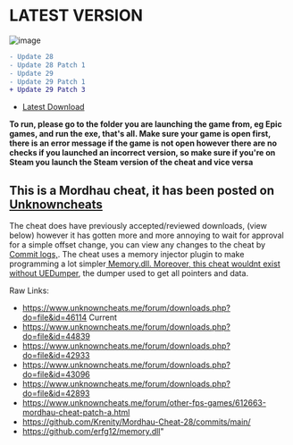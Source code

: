 <h1> LATEST VERSION </h1>

![image](https://github.com/Krenity/Mordhau-Cheat/assets/79339771/794a1a8b-1332-4d87-b342-b0541fb42400)

```diff
- Update 28
- Update 28 Patch 1
- Update 29
- Update 29 Patch 1
+ Update 29 Patch 3
```

- <a href="https://github.com/Krenity/Mordhau-Cheat/releases">Latest Download</a>

**To run, please go to the folder you are launching the game from, eg Epic games, and run the exe, that's all. Make sure your game is open first, there is an error message if the game is not open however there are no checks if you launched an incorrect version, so make sure if you're on Steam you launch the Steam version of the cheat and vice versa**


<h2> This is a Mordhau cheat, it has been posted on <a href="https://www.unknowncheats.me/forum/other-fps-games/612663-mordhau-cheat-patch-28-a.html"> Unknowncheats <a> </h2>

The cheat does have previously accepted/reviewed downloads, (view below) however it has gotten more and more annoying to wait for approval for a simple offset change, you can view any changes to the cheat by <a href="https://github.com/Krenity/Mordhau-Cheat/commits/main/">Commit logs,</a>. The cheat uses a memory injector plugin to make programming a lot simpler<a href="https://github.com/erfg12/memory.dll"> Memory.dll. Moreover, this cheat wouldnt exist without <a href="https://github.com/Spuckwaffel/UEDumper">UEDumper</a>, the dumper used to get all pointers and data. </a>

Raw Links:
- https://www.unknowncheats.me/forum/downloads.php?do=file&id=46114 Current
- https://www.unknowncheats.me/forum/downloads.php?do=file&id=44839  
- https://www.unknowncheats.me/forum/downloads.php?do=file&id=42933
- https://www.unknowncheats.me/forum/downloads.php?do=file&id=43096
- https://www.unknowncheats.me/forum/downloads.php?do=file&id=42893
- https://www.unknowncheats.me/forum/other-fps-games/612663-mordhau-cheat-patch-a.html
- https://github.com/Krenity/Mordhau-Cheat-28/commits/main/
- https://github.com/erfg12/memory.dll"
